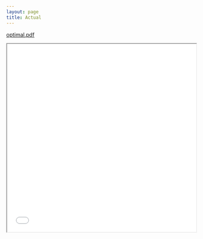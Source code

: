 ```yaml
---
layout: page
title: Actual
---
```



[optimal.pdf](./optimal.pdf#toolbar=0)

<iframe src="./degenerate.pdf#toolbar=0" width="100%" height="500px">
</iframe>
